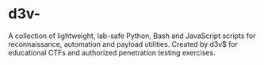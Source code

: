 # d3v-
A collection of lightweight, lab-safe Python, Bash and JavaScript scripts for reconnaissance, automation and payload utilities. Created by d3v$ for educational CTFs and authorized penetration testing exercises.
